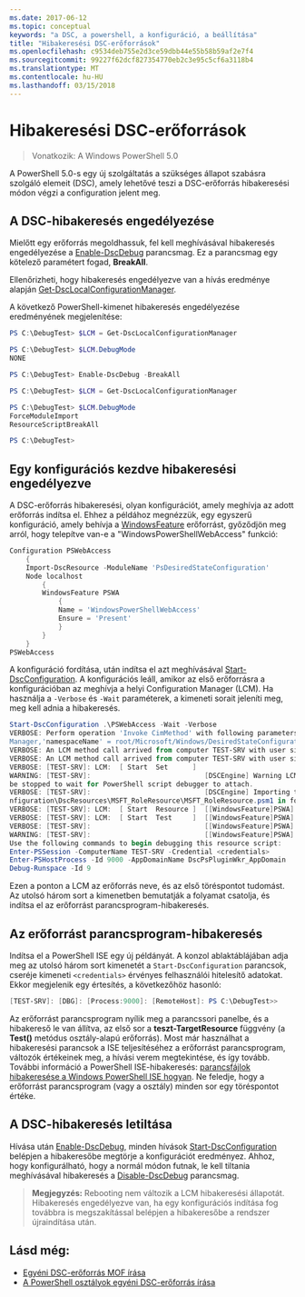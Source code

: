 ```yaml
---
ms.date: 2017-06-12
ms.topic: conceptual
keywords: "a DSC, a powershell, a konfiguráció, a beállítása"
title: "Hibakeresési DSC-erőforrások"
ms.openlocfilehash: c9534deb755e2d3ce59dbb44e55b58b59af2e7f4
ms.sourcegitcommit: 99227f62dcf827354770eb2c3e95c5cf6a3118b4
ms.translationtype: MT
ms.contentlocale: hu-HU
ms.lasthandoff: 03/15/2018
---
```

# <a name="debugging-dsc-resources"></a>Hibakeresési DSC-erőforrások

> Vonatkozik: A Windows PowerShell 5.0

A PowerShell 5.0-s egy új szolgáltatás a szükséges állapot szabásra szolgáló elemeit (DSC), amely lehetővé teszi a DSC-erőforrás hibakeresési módon végzi a configuration jelent meg.

## <a name="enabling-dsc-debugging"></a>A DSC-hibakeresés engedélyezése
Mielőtt egy erőforrás megoldhassuk, fel kell meghívásával hibakeresés engedélyezése a [Enable-DscDebug](https://technet.microsoft.com/library/mt517870.aspx) parancsmag. Ez a parancsmag egy kötelező paramétert fogad, **BreakAll**. 

Ellenőrizheti, hogy hibakeresés engedélyezve van a hívás eredménye alapján [Get-DscLocalConfigurationManager](https://technet.microsoft.com/library/dn407378.aspx).

A következő PowerShell-kimenet hibakeresés engedélyezése eredményének megjelenítése:


```powershell
PS C:\DebugTest> $LCM = Get-DscLocalConfigurationManager

PS C:\DebugTest> $LCM.DebugMode
NONE

PS C:\DebugTest> Enable-DscDebug -BreakAll

PS C:\DebugTest> $LCM = Get-DscLocalConfigurationManager

PS C:\DebugTest> $LCM.DebugMode
ForceModuleImport
ResourceScriptBreakAll

PS C:\DebugTest>
```


## <a name="starting-a-configuration-with-debug-enabled"></a>Egy konfigurációs kezdve hibakeresési engedélyezve
A DSC-erőforrás hibakeresési, olyan konfigurációt, amely meghívja az adott erőforrás indítsa el. Ehhez a példához megnézzük, egy egyszerű konfiguráció, amely behívja a [WindowsFeature](windowsfeatureResource.md) erőforrást, győződjön meg arról, hogy telepítve van-e a "WindowsPowerShellWebAccess" funkció:

```powershell
Configuration PSWebAccess
    {
    Import-DscResource -ModuleName 'PsDesiredStateConfiguration'
    Node localhost
        {
        WindowsFeature PSWA
            {
            Name = 'WindowsPowerShellWebAccess'
            Ensure = 'Present'
            }
        }
    }
PSWebAccess
```
A konfiguráció fordítása, után indítsa el azt meghívásával [Start-DscConfiguration](https://technet.microsoft.com/library/dn521623.aspx). A konfigurációs leáll, amikor az első erőforrásra a konfigurációban az meghívja a helyi Configuration Manager (LCM). Ha használja a `-Verbose` és `-Wait` paraméterek, a kimeneti sorait jeleníti meg, meg kell adnia a hibakeresés.

```powershell
Start-DscConfiguration .\PSWebAccess -Wait -Verbose
VERBOSE: Perform operation 'Invoke CimMethod' with following parameters, ''methodName' = SendConfigurationApply,'className' = MSFT_DSCLocalConfiguration
Manager,'namespaceName' = root/Microsoft/Windows/DesiredStateConfiguration'.
VERBOSE: An LCM method call arrived from computer TEST-SRV with user sid S-1-5-21-2127521184-1604012920-1887927527-108583.
VERBOSE: An LCM method call arrived from computer TEST-SRV with user sid S-1-5-21-2127521184-1604012920-1887927527-108583.
VERBOSE: [TEST-SRV]: LCM:  [ Start  Set      ]
WARNING: [TEST-SRV]:                            [DSCEngine] Warning LCM is in Debug 'ResourceScriptBreakAll' mode.  Resource script processing will 
be stopped to wait for PowerShell script debugger to attach.
VERBOSE: [TEST-SRV]:                            [DSCEngine] Importing the module C:\WINDOWS\system32\WindowsPowerShell\v1.0\Modules\PSDesiredStateCo
nfiguration\DscResources\MSFT_RoleResource\MSFT_RoleResource.psm1 in force mode.
VERBOSE: [TEST-SRV]: LCM:  [ Start  Resource ]  [[WindowsFeature]PSWA]
VERBOSE: [TEST-SRV]: LCM:  [ Start  Test     ]  [[WindowsFeature]PSWA]
VERBOSE: [TEST-SRV]:                            [[WindowsFeature]PSWA] Importing the module MSFT_RoleResource in force mode.
WARNING: [TEST-SRV]:                            [[WindowsFeature]PSWA] Resource is waiting for PowerShell script debugger to attach. 
Use the following commands to begin debugging this resource script:
Enter-PSSession -ComputerName TEST-SRV -Credential <credentials>
Enter-PSHostProcess -Id 9000 -AppDomainName DscPsPluginWkr_AppDomain
Debug-Runspace -Id 9
```
Ezen a ponton a LCM az erőforrás neve, és az első töréspontot tudomást. Az utolsó három sort a kimenetben bemutatják a folyamat csatolja, és indítsa el az erőforrást parancsprogram-hibakeresés.

## <a name="debugging-the-resource-script"></a>Az erőforrást parancsprogram-hibakeresés

Indítsa el a PowerShell ISE egy új példányát. A konzol ablaktáblájában adja meg az utolsó három sort kimenetét a `Start-DscConfiguration` parancsok, cseréje kimeneti `<credentials>` érvényes felhasználói hitelesítő adatokat. Ekkor megjelenik egy értesítés, a következőhöz hasonló:

```powershell
[TEST-SRV]: [DBG]: [Process:9000]: [RemoteHost]: PS C:\DebugTest>>
```

Az erőforrást parancsprogram nyílik meg a parancssori panelbe, és a hibakereső le van állítva, az első sor a **teszt-TargetResource** függvény (a **Test()** metódus osztály-alapú erőforrás).
Most már használhat a hibakeresési parancsok a ISE teljesítéséhez a erőforrást parancsprogram, változók értékeinek meg, a hívási verem megtekintése, és így tovább. További információ a PowerShell ISE-hibakeresés: [parancsfájlok hibakeresése a Windows PowerShell ISE hogyan](https://technet.microsoft.com/en-us/library/dd819480.aspx). Ne feledje, hogy a erőforrást parancsprogram (vagy a osztály) minden sor egy töréspontot értéke.

## <a name="disabling-dsc-debugging"></a>A DSC-hibakeresés letiltása

Hívása után [Enable-DscDebug](https://technet.microsoft.com/library/mt517870.aspx), minden hívások [Start-DscConfiguration](https://technet.microsoft.com/library/dn521623.aspx) belépjen a hibakeresőbe megtörje a konfigurációt eredményez. Ahhoz, hogy konfigurálható, hogy a normál módon futnak, le kell tiltania meghívásával hibakeresés a [Disable-DscDebug](https://technet.microsoft.com/en-us/library/mt517872.aspx) parancsmag.

>**Megjegyzés:** Rebooting nem változik a LCM hibakeresési állapotát. Hibakeresés engedélyezve van, ha egy konfigurációs indítása fog továbbra is megszakítással belépjen a hibakeresőbe a rendszer újraindítása után.


## <a name="see-also"></a>Lásd még:
- [Egyéni DSC-erőforrás MOF írása](authoringResourceMOF.md) 
- [A PowerShell osztályok egyéni DSC-erőforrás írása](authoringResourceClass.md)


